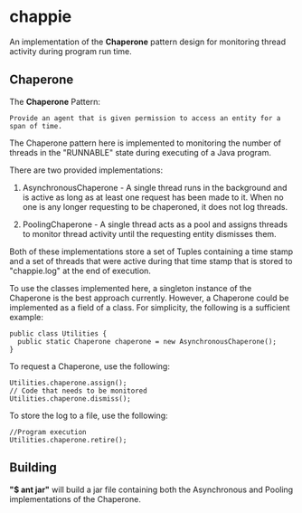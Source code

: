 # chappie

An implementation of the **Chaperone** pattern design for monitoring thread activity during program run time.

## Chaperone

The **Chaperone** Pattern:
```
Provide an agent that is given permission to access an entity for a span of time.
```

The Chaperone pattern here is implemented to monitoring the number of threads in the "RUNNABLE" state during executing of a Java program.

There are two provided implementations:

1) AsynchronousChaperone - A single thread runs in the background and is active as long as at least one request has been made to it. When no one is any longer requesting to be chaperoned, it does not log threads.

2) PoolingChaperone - A single thread acts as a pool and assigns threads to monitor thread activity until the requesting entity dismisses them.

Both of these implementations store a set of Tuples containing a time stamp and a set of threads that were active during that time stamp that is stored to "chappie.log" at the end of execution.

To use the classes implemented here, a singleton instance of the Chaperone is the best approach currently. However, a Chaperone could be implemented as a field of a class. For simplicity, the following is a sufficient example:

```
public class Utilities {
  public static Chaperone chaperone = new AsynchronousChaperone();
}
```

To request a Chaperone, use the following:

```
Utilities.chaperone.assign();
// Code that needs to be monitored
Utilities.chaperone.dismiss();
```

To store the log to a file, use the following:

```
//Program execution
Utilities.chaperone.retire();
```

## Building

**"$ ant jar"** will build a jar file containing both the Asynchronous and Pooling implementations of the Chaperone.
